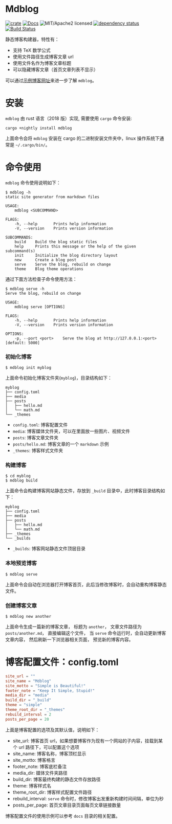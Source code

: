 # Mdblog

[![crate][crate-image]][crate-link]
[![Docs][docs-image]][docs-link]
![MIT/Apache2 licensed][license-image]
[![dependency status][deps-image]][deps-link]
[![Build Status][travis-image]][travis-link]

[crate-image]: https://img.shields.io/crates/v/mdblog.svg
[crate-link]: https://crates.io/crates/mdblog
[docs-image]: https://docs.rs/mdblog/badge.svg
[docs-link]: https://docs.rs/mdblog
[license-image]: https://img.shields.io/crates/l/mdblog.svg
[deps-image]: https://deps.rs/repo/github/fugangqiang/mdblog.rs/status.svg
[deps-link]: https://deps.rs/repo/github/fugangqiang/mdblog.rs
[travis-image]: https://travis-ci.org/FuGangqiang/mdblog.rs.svg?branch=master
[travis-link]: https://travis-ci.org/FuGangqiang/mdblog.rs

静态博客构建器，特性有：

* 支持 TeX 数学公式
* 使用文件路径生成博客文章 url
* 使用文件名作为博客文章标题
* 可以隐藏博客文章（首页文章列表不显示）

可以通过[示例博客网址](https://fugangqiang.github.io/mdblog.rs/)来进一步了解 `mdblog`。


# 安装

`mdblog` 由 rust 语言（2018 版）实现, 需要使用 `cargo` 命令安装:

```
cargo +nightly install mdblog
```

上面命令会将 `mdblog` 安装在 cargo 的二进制安装文件夹中，linux 操作系统下通常是 `~/.cargo/bin/`。


# 命令使用

`mdblog` 命令使用说明如下：

```
$ mdblog -h
static site generator from markdown files

USAGE:
    mdblog <SUBCOMMAND>

FLAGS:
    -h, --help       Prints help information
    -V, --version    Prints version information

SUBCOMMANDS:
    build    Build the blog static files
    help     Prints this message or the help of the given subcommand(s)
    init     Initialize the blog directory layout
    new      Create a blog post
    serve    Serve the blog, rebuild on change
    theme    Blog theme operations
```

通过下面方法检查子命令使用方法：

```
$ mdblog serve -h
Serve the blog, rebuild on change

USAGE:
    mdblog serve [OPTIONS]

FLAGS:
    -h, --help       Prints help information
    -V, --version    Prints version information

OPTIONS:
    -p, --port <port>    Serve the blog at http://127.0.0.1:<port> [default: 5000]
```


### 初始化博客

```
$ mdblog init myblog
```

上面命令初始化博客文件夹(`myblog`)，目录结构如下：

```
myblog
├── config.toml
├── media
├── posts
│   ├── hello.md
│   └── math.md
└── _themes
```

* `config.toml`: 博客配置文件
* `media`: 博客媒体文件夹，可以在里面放一些图片、视频文件
* `posts`: 博客文章文件夹
* `posts/hello.md`: 博客文章的一个 `markdown` 示例
* `_themes`: 博客样式文件夹


### 构建博客

```
$ cd myblog
$ mdblog build
```

上面命令会构建博客网站静态文件，存放到 `_build` 目录中，此时博客目录结构如下：

```
myblog
├── config.toml
├── media
├── posts
│   ├── hello.md
│   └── math.md
├── _themes
└── _builds
```

* `_builds`: 博客网站静态文件顶层目录


### 本地预览博客

```
$ mdblog serve
```

上面命令会自动在浏览器打开博客首页，此后当修改博客时，会自动重构博客静态文件。


### 创建博客文章

```
$ mdblog new another
```

上面命令生成一篇新的博客文章，
标题为 `another`，
文章文件路径为 `posts/another.md`，
直接编辑这个文件，
当 `serve` 命令运行时，会自动更新博客文章内容，
然后刷新一下浏览器相关页面，
预览新的博客内容。


# 博客配置文件：config.toml

```toml
site_url = ""
site_name = "Mdblog"
site_motto = "Simple is Beautiful!"
footer_note = "Keep It Simple, Stupid!"
media_dir = "media"
build_dir = "_build"
theme = "simple"
theme_root_dir = "_themes"
rebuild_interval = 2
posts_per_page = 20
```

上面是博客配置的选项及其默认值，说明如下：

- site_url: 博客首页 url，如果想要博客作为现有一个网站的子内容，挂载到某个 url 路径下，可以配置这个选项
- site_name: 博客名称，博客顶栏显示
- site_motto: 博客格言
- footer_note: 博客底栏备注
- media_dir: 媒体文件夹路径
- build_dir: 博客最终构建的静态文件存放路径
- theme: 博客样式名
- theme_root_dir: 博客样式配置文件路径
- rebuild_interval: `serve` 命令时，修改博客出发重新构建时间间隔，单位为秒
- posts_per_page: 首页文章目录页面每页文章链接数量

博客配置文件的使用示例可以参考 `docs` 目录的相关配置。
